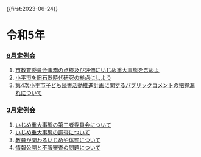 {{first:2023-06-24}}

# 令和5年

<!--
### [12月定例会](./12-gatu/index.md)

### [9月定例会](./9-gatu/index.md)
-->

### [6月定例会](./6-gatu/index.md)
1. [市教育委員会事務の点検及び評価にいじめ重大事態を含めよ](./6-gatu/1-ijime-judai-tenken-hyouka.md)
1. [小平市を旧石器時代研究の拠点にしよう](./6-gatu/2-kodaira-kyusekki-kyoten.md)
1. [第4次小平市子ども読書活動推進計画に関するパブリックコメントの把握漏れについて](./6-gatu/3-dokusyo-public-comment-more.md)

### [3月定例会](./3-gatu/index.md)
1. [いじめ重大事態の第三者委員会について](./3-gatu/1-ijime-judai-daisansya.md)
1. [いじめ重大事態の調査について](./3-gatu/2-ijime-judai-chousa.md)
1. [教員が関わるいじめや体罰について](./3-gatu/3-kyouin-ijime-taibatu.md)
1. [情報公開と不服審査の問題について](./3-gatu/4-jouhou-koukai-fufuku-sinsa.md)